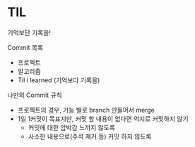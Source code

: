 # TIL
기억보단 기록을!

Commit 목록
- 프로젝트
- 알고리즘
- Til i learned (기억보다 기록을)

나만의 Commit 규칙
- 프로젝트의 경우, 기능 별로 branch 만들어서 merge
- 1일 1커밋이 목표지만, 커밋 할 내용이 없다면 억지로 커밋하지 않기
    - 커밋에 대한 압박감 느끼지 않도록
    - 사소한 내용으로(주석 제거 등) 커밋 하지 않도록
